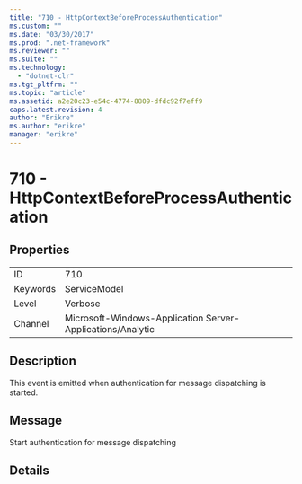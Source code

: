 ```yaml
---
title: "710 - HttpContextBeforeProcessAuthentication"
ms.custom: ""
ms.date: "03/30/2017"
ms.prod: ".net-framework"
ms.reviewer: ""
ms.suite: ""
ms.technology: 
  - "dotnet-clr"
ms.tgt_pltfrm: ""
ms.topic: "article"
ms.assetid: a2e20c23-e54c-4774-8809-dfdc92f7eff9
caps.latest.revision: 4
author: "Erikre"
ms.author: "erikre"
manager: "erikre"
---
```

# 710 - HttpContextBeforeProcessAuthentication
## Properties  
  
|||  
|-|-|  
|ID|710|  
|Keywords|ServiceModel|  
|Level|Verbose|  
|Channel|Microsoft-Windows-Application Server-Applications/Analytic|  
  
## Description  
 This event is emitted when authentication for message dispatching is started.  
  
## Message  
 Start authentication for message dispatching  
  
## Details
